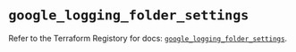 # `google_logging_folder_settings`

Refer to the Terraform Registory for docs: [`google_logging_folder_settings`](https://registry.terraform.io/providers/hashicorp/google/5.26.0/docs/resources/logging_folder_settings).
